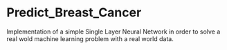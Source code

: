 # Predict_Breast_Cancer
Implementation of a simple Single Layer Neural Network in order to solve a real wold machine learning problem with a real world data.
